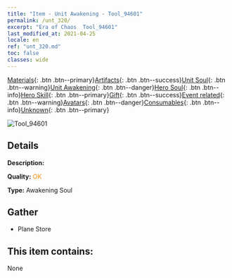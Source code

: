 ```yaml
---
title: "Item - Unit Awakening - Tool_94601"
permalink: /unt_320/
excerpt: "Era of Chaos  Tool_94601"
last_modified_at: 2021-04-25
locale: en
ref: "unt_320.md"
toc: false
classes: wide
---
```

 [Materials](/Items/){: .btn .btn--primary}[Artifacts](/Items/Artifacts/){: .btn .btn--success}[Unit Soul](/Items/UnitSoul/){: .btn .btn--warning}[Unit Awakening](/Items/UnitAwakening/){: .btn .btn--danger}[Hero Soul](/Items/HeroSoul/){: .btn .btn--info}[Hero Skill](/Items/HeroSkill/){: .btn .btn--primary}[Gift](/Items/Gift/){: .btn .btn--success}[Event related](/Items/Events/){: .btn .btn--warning}[Avatars](/Items/Avatars/){: .btn .btn--danger}[Consumables](/Items/Consumables/){: .btn .btn--info}[Unknown](/Items/Unknown/){: .btn .btn--primary}

 ![Tool_94601](/images/u/tia_dayaojing.jpg)

## Details
 **Description:** 

 **Quality:** <span style="color: #FF8C00">OK</span>

 **Type:** Awakening Soul

## Gather

*    Plane Store 

## This item contains:

  None

